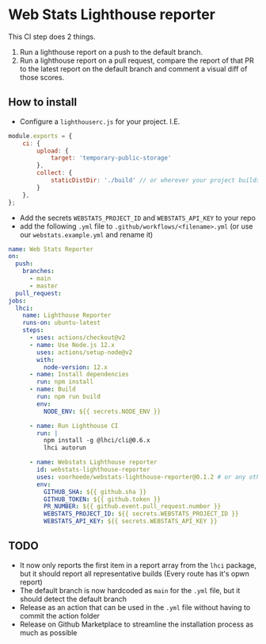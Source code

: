# Web Stats Lighthouse reporter

This CI step does 2 things.
1. Run a lighthouse report on a push to the default branch.
2. Run a lighthouse report on a pull request, compare the report of that PR to the latest report on the default branch and comment a visual diff of those scores.

## How to install
- Configure a `lighthouserc.js` for your project. I.E.
```js
module.exports = {
    ci: {
        upload: {
            target: 'temporary-public-storage'
        },
        collect: {
            staticDistDir: './build' // or wherever your project builds to
        }
    },
};
```
- Add the secrets `WEBSTATS_PROJECT_ID` and `WEBSTATS_API_KEY` to your repo
- add the following `.yml` file to `.github/workflows/<filename>.yml` (or use our `webstats.example.yml` and rename it)
```yaml
name: Web Stats Reporter
on:
  push:
    branches:
      - main
      - master
  pull_request:
jobs:
  lhci:
    name: Lighthouse Reporter
    runs-on: ubuntu-latest
    steps:
      - uses: actions/checkout@v2
      - name: Use Node.js 12.x
        uses: actions/setup-node@v2
        with:
          node-version: 12.x
      - name: Install dependencies
        run: npm install
      - name: Build
        run: npm run build
        env:
          NODE_ENV: ${{ secrets.NODE_ENV }}

      - name: Run Lighthouse CI
        run: |
          npm install -g @lhci/cli@0.6.x
          lhci autorun

      - name: Webstats Lighthouse reporter
        id: webstats-lighthouse-reporter
        uses: voorhoede/webstats-lighthouse-reporter@0.1.2 # or any other version
        env:
          GITHUB_SHA: ${{ github.sha }}
          GITHUB_TOKEN: ${{ github.token }}
          PR_NUMBER: ${{ github.event.pull_request.number }}
          WEBSTATS_PROJECT_ID: ${{ secrets.WEBSTATS_PROJECT_ID }}
          WEBSTATS_API_KEY: ${{ secrets.WEBSTATS_API_KEY }}
```
## TODO
- It now only reports the first item in a report array from the `lhci` package, but it should report all representative builds (Every route has it's opwn report)
- The default branch is now hardcoded as `main` for the `.yml` file, but it should detect the default branch
- Release as an action that can be used in the `.yml` file without having to commit the action folder
- Release on Github Marketplace to streamline the installation process as much as possible
